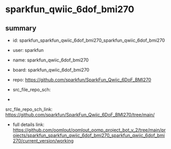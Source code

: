 # sparkfun_qwiic_6dof_bmi270
 
## summary 
* id: sparkfun_sparkfun_qwiic_6dof_bmi270_sparkfun_qwiic_6dof_bmi270
* user: sparkfun
* name: sparkfun_qwiic_6dof_bmi270
* board: sparkfun_qwiic_6dof_bmi270
* repo: https://github.com/sparkfun/SparkFun_Qwiic_6DoF_BMI270



* src_file_repo_sch: 
*
 src_file_repo_sch_link: https://github.com/sparkfun/SparkFun_Qwiic_6DoF_BMI270/tree/main/
* full details link: https://github.com/oomlout/oomlout_oomp_project_bot_v_2/tree/main/projects/sparkfun_sparkfun_qwiic_6dof_bmi270_sparkfun_qwiic_6dof_bmi270/current_version/working  






